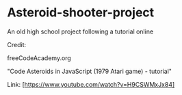 # Asteroid-shooter-project

An old high school project following a tutorial online



Credit:

freeCodeAcademy.org

"Code Asteroids in JavaScript (1979 Atari game) - tutorial"

Link: [https://www.youtube.com/watch?v=H9CSWMxJx84]
